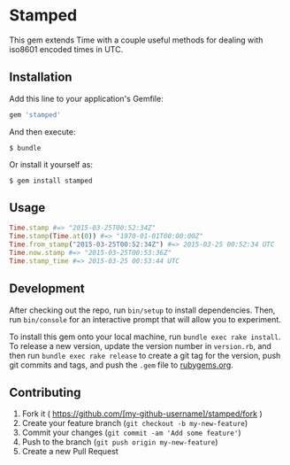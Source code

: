 # Stamped

This gem extends Time with a couple useful methods for dealing with iso8601 encoded times in UTC.

## Installation

Add this line to your application's Gemfile:

```ruby
gem 'stamped'
```

And then execute:

    $ bundle

Or install it yourself as:

    $ gem install stamped

## Usage

``` ruby
Time.stamp #=> "2015-03-25T00:52:34Z"
Time.stamp(Time.at(0)) #=> "1970-01-01T00:00:00Z"
Time.from_stamp("2015-03-25T00:52:34Z") #=> 2015-03-25 00:52:34 UTC
Time.now.stamp #=> "2015-03-25T00:53:36Z"
Time.stamp_time #=> 2015-03-25 00:53:44 UTC
```

## Development

After checking out the repo, run `bin/setup` to install dependencies. Then, run `bin/console` for an interactive prompt that will allow you to experiment.

To install this gem onto your local machine, run `bundle exec rake install`. To release a new version, update the version number in `version.rb`, and then run `bundle exec rake release` to create a git tag for the version, push git commits and tags, and push the `.gem` file to [rubygems.org](https://rubygems.org).

## Contributing

1. Fork it ( https://github.com/[my-github-username]/stamped/fork )
2. Create your feature branch (`git checkout -b my-new-feature`)
3. Commit your changes (`git commit -am 'Add some feature'`)
4. Push to the branch (`git push origin my-new-feature`)
5. Create a new Pull Request
